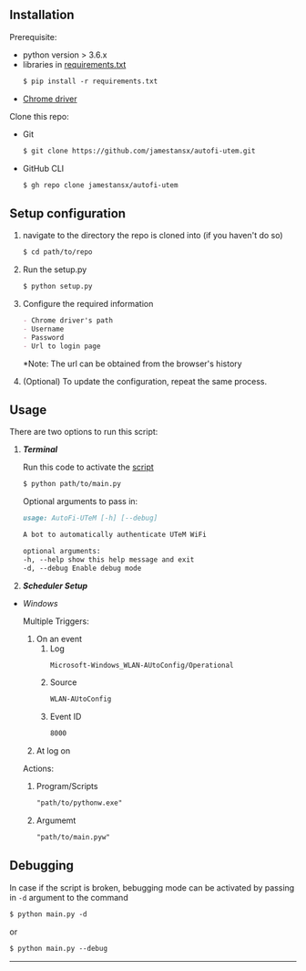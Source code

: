 ## Installation

Prerequisite:

- python version > 3.6.x
- libraries in [requirements.txt](https://github.com/jamestansx/autofi-utem/blob/07778903a6ed82405ba2151f465bdf723a5970d1/requirements.txt)
  ```markdown
  $ pip install -r requirements.txt
  ```
- [Chrome driver](https://chromedriver.chromium.org/downloads)

Clone this repo:

- Git

  ```markdown
  $ git clone https://github.com/jamestansx/autofi-utem.git
  ```

- GitHub CLI
  ```markdown
  $ gh repo clone jamestansx/autofi-utem
  ```

## Setup configuration

1. navigate to the directory the repo is cloned into (if you haven't do so)
   ```markdown
   $ cd path/to/repo
   ```
2. Run the setup.py
   ```markdown
   $ python setup.py
   ```
3. Configure the required information

   ```markdown
   - Chrome driver's path
   - Username
   - Password
   - Url to login page
   ```

   \*Note: The url can be obtained from the browser's history

4. (Optional) To update the configuration, repeat the same process.

## Usage

There are two options to run this script:

1. _**Terminal**_

   Run this code to activate the [script](https://github.com/jamestansx/autofi-utem/blob/07778903a6ed82405ba2151f465bdf723a5970d1/src/main.py)

   ```markdown
   $ python path/to/main.py
   ```

   Optional arguments to pass in:

   ```markdown
   usage: AutoFi-UTeM [-h] [--debug]

   A bot to automatically authenticate UTeM WiFi

   optional arguments:
   -h, --help show this help message and exit
   -d, --debug Enable debug mode
   ```

2. _**Scheduler Setup**_

- _Windows_

  Multiple Triggers:

  1. On an event
     1. Log
        ```markdown
        Microsoft-Windows_WLAN-AUtoConfig/Operational
        ```
     2. Source
        ```markdown
        WLAN-AUtoConfig
        ```
     3. Event ID
        ```markdown
        8000
        ```
  2. At log on

  Actions:

  1. Program/Scripts
     ```markdown
     "path/to/pythonw.exe"
     ```
  2. Argumemt
     ```markdown
     "path/to/main.pyw"
     ```

## Debugging

In case if the script is broken, bebugging mode can be activated by passing in `-d` argument to the command

```markdown
$ python main.py -d
```

or

```markdown
$ python main.py --debug
```

---
